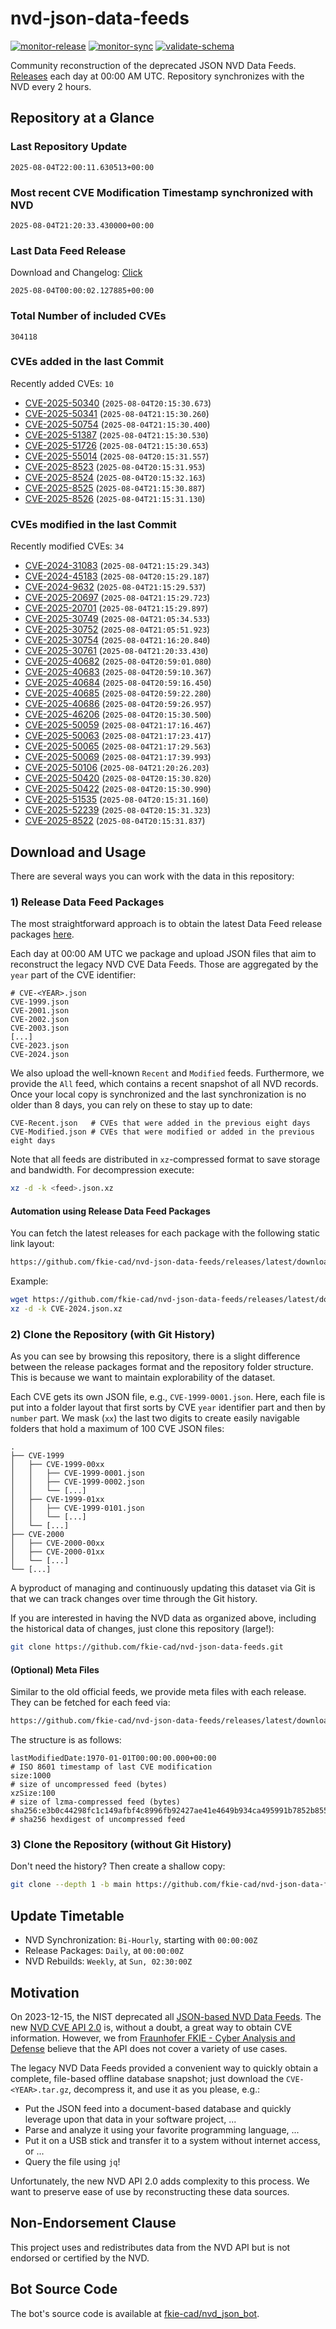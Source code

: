 # nvd-json-data-feeds

[![monitor-release](https://github.com/fkie-cad/nvd-json-data-feeds/actions/workflows/monitor_release.yml/badge.svg)](https://github.com/fkie-cad/nvd-json-data-feeds/actions/workflows/monitor_release.yml)
[![monitor-sync](https://github.com/fkie-cad/nvd-json-data-feeds/actions/workflows/monitor_sync.yml/badge.svg)](https://github.com/fkie-cad/nvd-json-data-feeds/actions/workflows/monitor_sync.yml)
[![validate-schema](https://github.com/fkie-cad/nvd-json-data-feeds/actions/workflows/validate_schema.yml/badge.svg)](https://github.com/fkie-cad/nvd-json-data-feeds/actions/workflows/validate_schema.yml)

Community reconstruction of the deprecated JSON NVD Data Feeds.
[Releases](https://github.com/fkie-cad/nvd-json-data-feeds/releases/latest) each day at 00:00 AM UTC.
Repository synchronizes with the NVD every 2 hours.

## Repository at a Glance

### Last Repository Update

```plain
2025-08-04T22:00:11.630513+00:00
```

### Most recent CVE Modification Timestamp synchronized with NVD

```plain
2025-08-04T21:20:33.430000+00:00
```

### Last Data Feed Release

Download and Changelog: [Click](https://github.com/fkie-cad/nvd-json-data-feeds/releases/latest)

```plain
2025-08-04T00:00:02.127885+00:00
```

### Total Number of included CVEs

```plain
304118
```

### CVEs added in the last Commit

Recently added CVEs: `10`

- [CVE-2025-50340](CVE-2025/CVE-2025-503xx/CVE-2025-50340.json) (`2025-08-04T20:15:30.673`)
- [CVE-2025-50341](CVE-2025/CVE-2025-503xx/CVE-2025-50341.json) (`2025-08-04T21:15:30.260`)
- [CVE-2025-50754](CVE-2025/CVE-2025-507xx/CVE-2025-50754.json) (`2025-08-04T21:15:30.400`)
- [CVE-2025-51387](CVE-2025/CVE-2025-513xx/CVE-2025-51387.json) (`2025-08-04T21:15:30.530`)
- [CVE-2025-51726](CVE-2025/CVE-2025-517xx/CVE-2025-51726.json) (`2025-08-04T21:15:30.653`)
- [CVE-2025-55014](CVE-2025/CVE-2025-550xx/CVE-2025-55014.json) (`2025-08-04T20:15:31.557`)
- [CVE-2025-8523](CVE-2025/CVE-2025-85xx/CVE-2025-8523.json) (`2025-08-04T20:15:31.953`)
- [CVE-2025-8524](CVE-2025/CVE-2025-85xx/CVE-2025-8524.json) (`2025-08-04T20:15:32.163`)
- [CVE-2025-8525](CVE-2025/CVE-2025-85xx/CVE-2025-8525.json) (`2025-08-04T21:15:30.887`)
- [CVE-2025-8526](CVE-2025/CVE-2025-85xx/CVE-2025-8526.json) (`2025-08-04T21:15:31.130`)


### CVEs modified in the last Commit

Recently modified CVEs: `34`

- [CVE-2024-31083](CVE-2024/CVE-2024-310xx/CVE-2024-31083.json) (`2025-08-04T21:15:29.343`)
- [CVE-2024-45183](CVE-2024/CVE-2024-451xx/CVE-2024-45183.json) (`2025-08-04T20:15:29.187`)
- [CVE-2024-9632](CVE-2024/CVE-2024-96xx/CVE-2024-9632.json) (`2025-08-04T21:15:29.537`)
- [CVE-2025-20697](CVE-2025/CVE-2025-206xx/CVE-2025-20697.json) (`2025-08-04T21:15:29.723`)
- [CVE-2025-20701](CVE-2025/CVE-2025-207xx/CVE-2025-20701.json) (`2025-08-04T21:15:29.897`)
- [CVE-2025-30749](CVE-2025/CVE-2025-307xx/CVE-2025-30749.json) (`2025-08-04T21:05:34.533`)
- [CVE-2025-30752](CVE-2025/CVE-2025-307xx/CVE-2025-30752.json) (`2025-08-04T21:05:51.923`)
- [CVE-2025-30754](CVE-2025/CVE-2025-307xx/CVE-2025-30754.json) (`2025-08-04T21:16:20.840`)
- [CVE-2025-30761](CVE-2025/CVE-2025-307xx/CVE-2025-30761.json) (`2025-08-04T21:20:33.430`)
- [CVE-2025-40682](CVE-2025/CVE-2025-406xx/CVE-2025-40682.json) (`2025-08-04T20:59:01.080`)
- [CVE-2025-40683](CVE-2025/CVE-2025-406xx/CVE-2025-40683.json) (`2025-08-04T20:59:10.367`)
- [CVE-2025-40684](CVE-2025/CVE-2025-406xx/CVE-2025-40684.json) (`2025-08-04T20:59:16.450`)
- [CVE-2025-40685](CVE-2025/CVE-2025-406xx/CVE-2025-40685.json) (`2025-08-04T20:59:22.280`)
- [CVE-2025-40686](CVE-2025/CVE-2025-406xx/CVE-2025-40686.json) (`2025-08-04T20:59:26.957`)
- [CVE-2025-46206](CVE-2025/CVE-2025-462xx/CVE-2025-46206.json) (`2025-08-04T20:15:30.500`)
- [CVE-2025-50059](CVE-2025/CVE-2025-500xx/CVE-2025-50059.json) (`2025-08-04T21:17:16.467`)
- [CVE-2025-50063](CVE-2025/CVE-2025-500xx/CVE-2025-50063.json) (`2025-08-04T21:17:23.417`)
- [CVE-2025-50065](CVE-2025/CVE-2025-500xx/CVE-2025-50065.json) (`2025-08-04T21:17:29.563`)
- [CVE-2025-50069](CVE-2025/CVE-2025-500xx/CVE-2025-50069.json) (`2025-08-04T21:17:39.993`)
- [CVE-2025-50106](CVE-2025/CVE-2025-501xx/CVE-2025-50106.json) (`2025-08-04T21:20:26.203`)
- [CVE-2025-50420](CVE-2025/CVE-2025-504xx/CVE-2025-50420.json) (`2025-08-04T20:15:30.820`)
- [CVE-2025-50422](CVE-2025/CVE-2025-504xx/CVE-2025-50422.json) (`2025-08-04T20:15:30.990`)
- [CVE-2025-51535](CVE-2025/CVE-2025-515xx/CVE-2025-51535.json) (`2025-08-04T20:15:31.160`)
- [CVE-2025-52239](CVE-2025/CVE-2025-522xx/CVE-2025-52239.json) (`2025-08-04T20:15:31.323`)
- [CVE-2025-8522](CVE-2025/CVE-2025-85xx/CVE-2025-8522.json) (`2025-08-04T20:15:31.837`)


## Download and Usage

There are several ways you can work with the data in this repository:

### 1) Release Data Feed Packages

The most straightforward approach is to obtain the latest Data Feed release packages [here](https://github.com/fkie-cad/nvd-json-data-feeds/releases/latest).

Each day at 00:00 AM UTC we package and upload JSON files that aim to reconstruct the legacy NVD CVE Data Feeds.
Those are aggregated by the `year` part of the CVE identifier:

```
# CVE-<YEAR>.json
CVE-1999.json
CVE-2001.json
CVE-2002.json
CVE-2003.json
[...]
CVE-2023.json
CVE-2024.json
```

We also upload the well-known `Recent` and `Modified` feeds.
Furthermore, we provide the `All` feed, which contains a recent snapshot of all NVD records.
Once your local copy is synchronized and the last synchronization is no older than 8 days, you can rely on these to stay up to date:

```plain
CVE-Recent.json   # CVEs that were added in the previous eight days
CVE-Modified.json # CVEs that were modified or added in the previous eight days
```

Note that all feeds are distributed in `xz`-compressed format to save storage and bandwidth.
For decompression execute:

```sh
xz -d -k <feed>.json.xz
```

#### Automation using Release Data Feed Packages

You can fetch the latest releases for each package with the following static link layout:

```sh
https://github.com/fkie-cad/nvd-json-data-feeds/releases/latest/download/CVE-<YEAR>.json.xz
```

Example:

```sh
wget https://github.com/fkie-cad/nvd-json-data-feeds/releases/latest/download/CVE-2024.json.xz
xz -d -k CVE-2024.json.xz
```

### 2) Clone the Repository (with Git History)

As you can see by browsing this repository, there is a slight difference between the release packages format and the repository folder structure.
This is because we want to maintain explorability of the dataset.

Each CVE gets its own JSON file, e.g., `CVE-1999-0001.json`.
Here, each file is put into a folder layout that first sorts by CVE `year` identifier part and then by `number` part.
We mask (`xx`) the last two digits to create easily navigable folders that hold a maximum of 100 CVE JSON files:

```plain
.
├── CVE-1999
│   ├── CVE-1999-00xx
│   │   ├── CVE-1999-0001.json
│   │   ├── CVE-1999-0002.json
│   │   └── [...]
│   ├── CVE-1999-01xx
│   │   ├── CVE-1999-0101.json
│   │   └── [...]
│   └── [...]
├── CVE-2000
│   ├── CVE-2000-00xx
│   ├── CVE-2000-01xx
│   └── [...]
└── [...]
```

A byproduct of managing and continuously updating this dataset via Git is that we can track changes over time through the Git history.

If you are interested in having the NVD data as organized above, including the historical data of changes, just clone this repository (large!):

```sh
git clone https://github.com/fkie-cad/nvd-json-data-feeds.git
```

#### (Optional) Meta Files

Similar to the old official feeds, we provide meta files with each release. They can be fetched for each feed via:

```sh
https://github.com/fkie-cad/nvd-json-data-feeds/releases/latest/download/CVE-<YEAR>.meta
```

The structure is as follows:

```plain
lastModifiedDate:1970-01-01T00:00:00.000+00:00                          # ISO 8601 timestamp of last CVE modification
size:1000                                                               # size of uncompressed feed (bytes)
xzSize:100                                                              # size of lzma-compressed feed (bytes)
sha256:e3b0c44298fc1c149afbf4c8996fb92427ae41e4649b934ca495991b7852b855 # sha256 hexdigest of uncompressed feed
```

### 3) Clone the Repository (without Git History)

Don't need the history? Then create a shallow copy:

```sh
git clone --depth 1 -b main https://github.com/fkie-cad/nvd-json-data-feeds.git
```


## Update Timetable

* NVD Synchronization: `Bi-Hourly`, starting with `00:00:00Z`
* Release Packages: `Daily`, at `00:00:00Z`
* NVD Rebuilds: `Weekly`, at `Sun, 02:30:00Z`


## Motivation

On 2023-12-15, the NIST deprecated all [JSON-based NVD Data Feeds](https://nvd.nist.gov/vuln/data-feeds#divRetirementBanner-1).
The new [NVD CVE API 2.0](https://nvd.nist.gov/developers/vulnerabilities) is, without a doubt, a great way to obtain CVE information.
However, we from [Fraunhofer FKIE - Cyber Analysis and Defense](https://www.fkie.fraunhofer.de/en/departments/cad.html) believe that the API does not cover a variety of use cases.

The legacy NVD Data Feeds provided a convenient way to quickly obtain a complete, file-based offline database snapshot; just download the `CVE-<YEAR>.tar.gz`, decompress it, and use it as you please, e.g.:

- Put the JSON feed into a document-based database and quickly leverage upon that data in your software project, ...
- Parse and analyze it using your favorite programming language, ...
- Put it on a USB stick and transfer it to a system without internet access, or ...
- Query the file using `jq`!

Unfortunately, the new NVD API 2.0 adds complexity to this process.
We want to preserve ease of use by reconstructing these data sources.

## Non-Endorsement Clause

This project uses and redistributes data from the NVD API but is not endorsed or certified by the NVD.

## Bot Source Code

The bot's source code is available at [fkie-cad/nvd\_json\_bot](https://github.com/fkie-cad/nvd_json_bot).